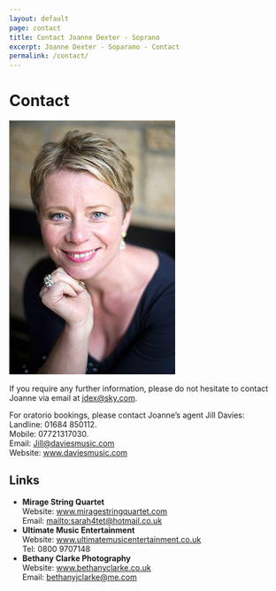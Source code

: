 ```yaml
---
layout: default
page: contact
title: Contact Joanne Dexter - Soprano
excerpt: Joanne Dexter - Soparano - Contact
permalink: /contact/
---
```

<h1>Contact</h1>
<div class="fr"><img alt="Joanne Dexter" src="/assets/img/contact.jpg"></div>
<p>If you require any further information, please do not hesitate to contact Joanne via email at <a href="mailto:jdex@sky.com">jdex@sky.com</a>.</p>
<p>For oratorio bookings, please contact Joanne&#8217;s agent Jill Davies:<br>
Landline: 01684 850112.<br>
Mobile: 07721317030.<br>
Email: <a href="mailto:Jill@daviesmusic.com">Jill@daviesmusic.com</a><br>
Website: <a href="http://www.daviesmusic.com">www.daviesmusic.com</a></p>
<div class="links">
    <h2>Links</h2>
    <ul>
        <li><strong>Mirage String Quartet</strong><br>Website: <a href="http://www.miragestringquartet.com/">www.miragestringquartet.com</a><br>Email: <a href="mailto:mailto:sarah4tet@hotmail.co.uk">mailto:sarah4tet@hotmail.co.uk</a></li>
        <li><strong>Ultimate Music Entertainment</strong><br>Website: <a href="http://www.ultimatemusicentertainment.co.uk/">www.ultimatemusicentertainment.co.uk</a><br>
        Tel: 0800 9707148</li>
        <li><strong>Bethany Clarke Photography</strong><br>Website: <a href="http://www.bethanyclarke.co.uk">www.bethanyclarke.co.uk</a><br>Email: <a href="mailto:bethanyjclarke@me.com">bethanyjclarke@me.com</a></li>
    </ul>
</div>